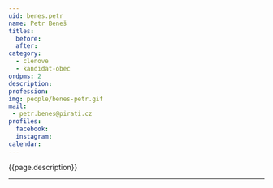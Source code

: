 ```yaml
---
uid: benes.petr
name: Petr Beneš
titles:
  before: 
  after:
category:
  - clenove
  - kandidat-obec
ordpms: 2
description: 
profession: 
img: people/benes-petr.gif
mail:
 - petr.benes@pirati.cz
profiles:
  facebook: 
  instagram: 
calendar: 
---
```


{{page.description}}



---
